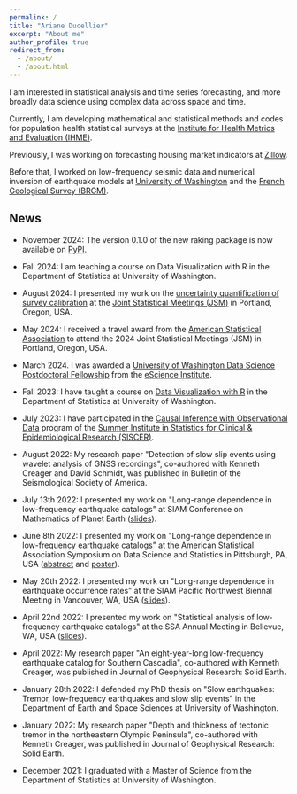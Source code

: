 ```yaml
---
permalink: /
title: "Ariane Ducellier"
excerpt: "About me"
author_profile: true
redirect_from: 
  - /about/
  - /about.html
---
```


I am interested in statistical analysis and time series forecasting, and more broadly data science using complex data across space and time.

Currently, I am developing mathematical and statistical methods and codes for population health statistical surveys at the [Institute for Health Metrics and Evaluation (IHME)](https://www.healthdata.org/).

Previously, I was working on forecasting housing market indicators at [Zillow](https://www.zillowgroup.com). 

Before that, I worked on low-frequency seismic data and numerical inversion of earthquake models at [University of Washington](https://www.washington.edu) and the [French Geological Survey (BRGM)](https://www.brgm.fr/en).

## News

- November 2024: The version 0.1.0 of the new raking package is now available on [PyPI](https://pypi.org/project/raking/).

- Fall 2024: I am teaching a course on Data Visualization with R in the Department of Statistics at University of Washington.

- August 2024: I presented my work on the [uncertainty quantification of survey calibration](https://arxiv.org/abs/2407.20520) at the [Joint Statistical Meetings (JSM)](https://ww2.amstat.org/meetings/jsm/2024/) in Portland, Oregon, USA.

- May 2024: I received a travel award from the [American Statistical Association](https://www.amstat.org/) to attend the 2024 Joint Statistical Meetings (JSM) in Portland, Oregon, USA.

- March 2024. I was awarded a [University of Washington Data Science Postdoctoral Fellowship](https://escience.washington.edu/people/postdoctoral-fellows/) from the [eScience Institute](https://escience.washington.edu/).

- Fall 2023: I have taught a course on [Data Visualization with R](https://github.com/ArianeDucellier/data_visualization_R) in the Department of Statistics at University of Washington.

- July 2023: I have participated in the [Causal Inference with Observational Data](https://si.biostat.washington.edu/institutes/siscer/CR2312) program of the [Summer Institute in Statistics for Clinical & Epidemiological Research (SISCER)](https://si.biostat.washington.edu/institutes/siscer).

- August 2022: My research paper "Detection of slow slip events using wavelet analysis of GNSS recordings", co-authored with Kenneth Creager and David Schmidt, was published in Bulletin of the Seismological Society of America.

- July 13th 2022: I presented my work on "Long-range dependence in low-frequency earthquake catalogs" at SIAM Conference on Mathematics of Planet Earth ([slides](/files/Ducellier_SIAM_MPE_2022.pdf)).

- June 8th 2022: I presented my work on "Long-range dependence in low-frequency earthquake catalogs" at the American Statistical Association Symposium on Data Science and Statistics in Pittsburgh, PA, USA ([abstract](/files/Ducellier_SDSS_2022_abstract.pdf) and [poster](/files/Ducellier_SDSS_2022_poster.pdf)).

- May 20th 2022: I presented my work on "Long-range dependence in earthquake occurrence rates" at the SIAM Pacific Northwest Biennal Meeting in Vancouver, WA, USA ([slides](/files/Ducellier_SIAM_PNW_2022.pdf)).

- April 22nd 2022: I presented my work on "Statistical analysis of low-frequency earthquake catalogs" at the SSA Annual Meeting in Bellevue, WA, USA ([slides](/files/Ducellier_SSA_2022.pdf)).

- April 2022: My research paper "An eight-year-long low-frequency earthquake catalog for Southern Cascadia", co-authored with Kenneth Creager, was published in Journal of Geophysical Research: Solid Earth.

- January 28th 2022: I defended my PhD thesis on "Slow earthquakes: Tremor, low-frequency earthquakes and slow slip events" in the Department of Earth and Space Sciences at University of Washington.

- January 2022: My research paper "Depth and thickness of tectonic tremor in the northeastern Olympic Peninsula", co-authored with Kenneth Creager, was published in Journal of Geophysical Research: Solid Earth.

- December 2021: I graduated with a Master of Science from the Department of Statistics at University of Washington.
